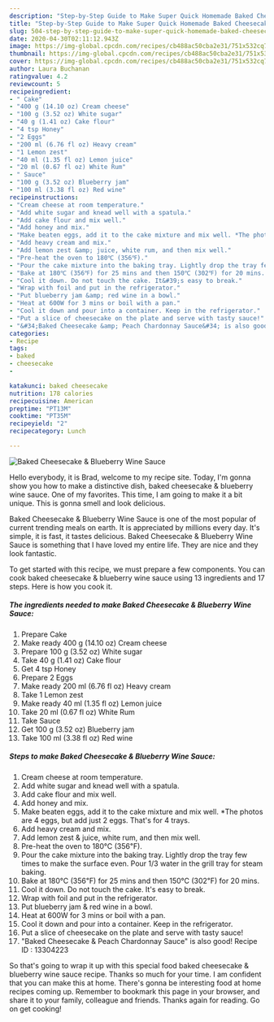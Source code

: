 ```yaml
---
description: "Step-by-Step Guide to Make Super Quick Homemade Baked Cheesecake &amp;amp; Blueberry Wine Sauce"
title: "Step-by-Step Guide to Make Super Quick Homemade Baked Cheesecake &amp;amp; Blueberry Wine Sauce"
slug: 504-step-by-step-guide-to-make-super-quick-homemade-baked-cheesecake-and-amp-blueberry-wine-sauce
date: 2020-04-30T02:11:12.943Z
image: https://img-global.cpcdn.com/recipes/cb488ac50cba2e31/751x532cq70/baked-cheesecake-blueberry-wine-sauce-recipe-main-photo.jpg
thumbnail: https://img-global.cpcdn.com/recipes/cb488ac50cba2e31/751x532cq70/baked-cheesecake-blueberry-wine-sauce-recipe-main-photo.jpg
cover: https://img-global.cpcdn.com/recipes/cb488ac50cba2e31/751x532cq70/baked-cheesecake-blueberry-wine-sauce-recipe-main-photo.jpg
author: Laura Buchanan
ratingvalue: 4.2
reviewcount: 5
recipeingredient:
- " Cake"
- "400 g (14.10 oz) Cream cheese"
- "100 g (3.52 oz) White sugar"
- "40 g (1.41 oz) Cake flour"
- "4 tsp Honey"
- "2 Eggs"
- "200 ml (6.76 fl oz) Heavy cream"
- "1 Lemon zest"
- "40 ml (1.35 fl oz) Lemon juice"
- "20 ml (0.67 fl oz) White Rum"
- " Sauce"
- "100 g (3.52 oz) Blueberry jam"
- "100 ml (3.38 fl oz) Red wine"
recipeinstructions:
- "Cream cheese at room temperature."
- "Add white sugar and knead well with a spatula."
- "Add cake flour and mix well."
- "Add honey and mix."
- "Make beaten eggs, add it to the cake mixture and mix well. *The photos are 4 eggs, but add just 2 eggs. That&#39;s for 4 trays."
- "Add heavy cream and mix."
- "Add lemon zest &amp; juice, white rum, and then mix well."
- "Pre-heat the oven to 180℃ (356℉)."
- "Pour the cake mixture into the baking tray. Lightly drop the tray few times to make the surface even. Pour 1/3 water in the grill tray for steam baking."
- "Bake at 180℃ (356℉) for 25 mins and then 150℃ (302℉) for 20 mins."
- "Cool it down. Do not touch the cake. It&#39;s easy to break."
- "Wrap with foil and put in the refrigerator."
- "Put blueberry jam &amp; red wine in a bowl."
- "Heat at 600W for 3 mins or boil with a pan."
- "Cool it down and pour into a container. Keep in the refrigerator."
- "Put a slice of cheesecake on the plate and serve with tasty sauce!"
- "&#34;Baked Cheesecake &amp; Peach Chardonnay Sauce&#34; is also good! Recipe ID : 13304223"
categories:
- Recipe
tags:
- baked
- cheesecake
- 

katakunci: baked cheesecake  
nutrition: 178 calories
recipecuisine: American
preptime: "PT13M"
cooktime: "PT35M"
recipeyield: "2"
recipecategory: Lunch

---
```



![Baked Cheesecake &amp; Blueberry Wine Sauce](https://img-global.cpcdn.com/recipes/cb488ac50cba2e31/751x532cq70/baked-cheesecake-blueberry-wine-sauce-recipe-main-photo.jpg)

Hello everybody, it is Brad, welcome to my recipe site. Today, I'm gonna show you how to make a distinctive dish, baked cheesecake &amp; blueberry wine sauce. One of my favorites. This time, I am going to make it a bit unique. This is gonna smell and look delicious.



Baked Cheesecake &amp; Blueberry Wine Sauce is one of the most popular of current trending meals on earth. It is appreciated by millions every day. It's simple, it is fast, it tastes delicious. Baked Cheesecake &amp; Blueberry Wine Sauce is something that I have loved my entire life. They are nice and they look fantastic.


To get started with this recipe, we must prepare a few components. You can cook baked cheesecake &amp; blueberry wine sauce using 13 ingredients and 17 steps. Here is how you cook it.

<!--inarticleads1-->

##### The ingredients needed to make Baked Cheesecake &amp; Blueberry Wine Sauce:

1. Prepare  Cake
1. Make ready 400 g (14.10 oz) Cream cheese
1. Prepare 100 g (3.52 oz) White sugar
1. Take 40 g (1.41 oz) Cake flour
1. Get 4 tsp Honey
1. Prepare 2 Eggs
1. Make ready 200 ml (6.76 fl oz) Heavy cream
1. Take 1 Lemon zest
1. Make ready 40 ml (1.35 fl oz) Lemon juice
1. Take 20 ml (0.67 fl oz) White Rum
1. Take  Sauce
1. Get 100 g (3.52 oz) Blueberry jam
1. Take 100 ml (3.38 fl oz) Red wine




<!--inarticleads2-->

##### Steps to make Baked Cheesecake &amp; Blueberry Wine Sauce:

1. Cream cheese at room temperature.
1. Add white sugar and knead well with a spatula.
1. Add cake flour and mix well.
1. Add honey and mix.
1. Make beaten eggs, add it to the cake mixture and mix well. *The photos are 4 eggs, but add just 2 eggs. That&#39;s for 4 trays.
1. Add heavy cream and mix.
1. Add lemon zest &amp; juice, white rum, and then mix well.
1. Pre-heat the oven to 180℃ (356℉).
1. Pour the cake mixture into the baking tray. Lightly drop the tray few times to make the surface even. Pour 1/3 water in the grill tray for steam baking.
1. Bake at 180℃ (356℉) for 25 mins and then 150℃ (302℉) for 20 mins.
1. Cool it down. Do not touch the cake. It&#39;s easy to break.
1. Wrap with foil and put in the refrigerator.
1. Put blueberry jam &amp; red wine in a bowl.
1. Heat at 600W for 3 mins or boil with a pan.
1. Cool it down and pour into a container. Keep in the refrigerator.
1. Put a slice of cheesecake on the plate and serve with tasty sauce!
1. &#34;Baked Cheesecake &amp; Peach Chardonnay Sauce&#34; is also good! Recipe ID : 13304223




So that's going to wrap it up with this special food baked cheesecake &amp; blueberry wine sauce recipe. Thanks so much for your time. I am confident that you can make this at home. There's gonna be interesting food at home recipes coming up. Remember to bookmark this page in your browser, and share it to your family, colleague and friends. Thanks again for reading. Go on get cooking!
